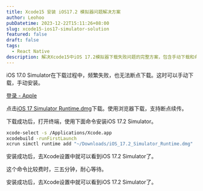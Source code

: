 ```yaml
---
title: Xcode15 安装 iOS17.2 模拟器问题解决方案
author: Leohoo
pubDatetime: 2023-12-22T15:11:26+08:00
slug: xcode15-ios17-simulator-solution
featured: false
draft: false
tags:
  - React Native
description: 解决Xcode15中iOS 17.2模拟器下载失败问题的完整方案，包含手动下载和命令行安装步骤。
---
```


iOS 17.0 Simulator在下载过程中，频繁失败，也无法断点下载。这时可以手动下载，手动安装。

[登录 - Apple](https://developer.apple.com/download/all/)

点击[iOS 17 Simulator Runtime.dmg](https://download.developer.apple.com/Developer_Tools/iOS_17_Simulator_Runtime/iOS_17_Simulator_Runtime.dmg)下载。使用浏览器下载，支持断点续传。

下载成功后，打开终端，使用下面命令安装iOS 17.2 Simulator。

```bash
xcode-select -s /Applications/Xcode.app
xcodebuild -runFirstLaunch
xcrun simctl runtime add "~/Downloads/iOS_17.2_Simulator_Runtime.dmg"

```

安装成功后，去Xcode设置中就可以看到iOS 17.2 Simulator了。

这个命令比较费时，三五分钟，耐心等待。

安装成功后，去Xcode设置中就可以看到iOS 17.2 Simulator了。
